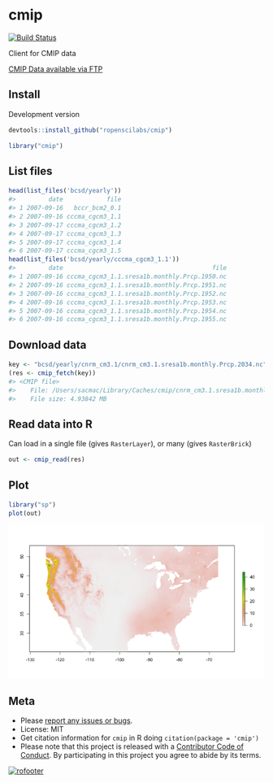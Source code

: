 cmip
====



[![Build Status](https://travis-ci.org/ropenscilabs/cmip.svg?branch=master)](https://travis-ci.org/ropenscilabs/cmip)

Client for CMIP data

[CMIP Data available via FTP](http://gdo-dcp.ucllnl.org/downscaled_cmip_projections/dcpInterface.html#Projections:%20Complete%20Archives)

## Install

Development version


```r
devtools::install_github("ropenscilabs/cmip")
```


```r
library("cmip")
```

## List files


```r
head(list_files('bcsd/yearly'))
#>         date            file
#> 1 2007-09-16   bccr_bcm2_0.1
#> 2 2007-09-16 cccma_cgcm3_1.1
#> 3 2007-09-17 cccma_cgcm3_1.2
#> 4 2007-09-17 cccma_cgcm3_1.3
#> 5 2007-09-17 cccma_cgcm3_1.4
#> 6 2007-09-17 cccma_cgcm3_1.5
head(list_files('bcsd/yearly/cccma_cgcm3_1.1'))
#>         date                                         file
#> 1 2007-09-16 cccma_cgcm3_1.1.sresa1b.monthly.Prcp.1950.nc
#> 2 2007-09-16 cccma_cgcm3_1.1.sresa1b.monthly.Prcp.1951.nc
#> 3 2007-09-16 cccma_cgcm3_1.1.sresa1b.monthly.Prcp.1952.nc
#> 4 2007-09-16 cccma_cgcm3_1.1.sresa1b.monthly.Prcp.1953.nc
#> 5 2007-09-16 cccma_cgcm3_1.1.sresa1b.monthly.Prcp.1954.nc
#> 6 2007-09-16 cccma_cgcm3_1.1.sresa1b.monthly.Prcp.1955.nc
```

## Download data


```r
key <- "bcsd/yearly/cnrm_cm3.1/cnrm_cm3.1.sresa1b.monthly.Prcp.2034.nc"
(res <- cmip_fetch(key))
#> <CMIP file>
#>    File: /Users/sacmac/Library/Caches/cmip/cnrm_cm3.1.sresa1b.monthly.Prcp.2034.nc
#>    File size: 4.93842 MB
```

## Read data into R

Can load in a single file (gives `RasterLayer`), or many (gives `RasterBrick`)


```r
out <- cmip_read(res)
```

## Plot


```r
library("sp")
plot(out)
```

![](inst/img/unnamed-chunk-7-1.png)


## Meta

* Please [report any issues or bugs](https://github.com/ropenscilabs/cmip/issues).
* License: MIT
* Get citation information for `cmip` in R doing `citation(package = 'cmip')`
* Please note that this project is released with a [Contributor Code of Conduct](CONDUCT.md). By participating in this project you agree to abide by its terms.

[![rofooter](http://ropensci.org/public_images/github_footer.png)](http://ropensci.org)
